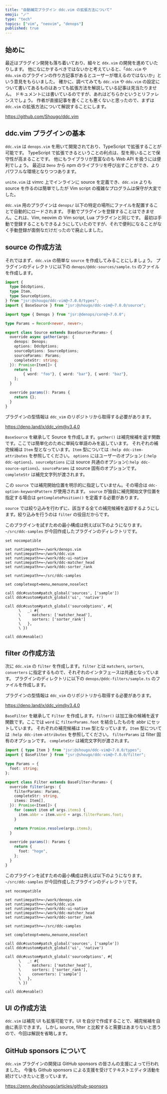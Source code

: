 ```yaml
---
title: "自動補完プラグイン ddc.vim の拡張方法について"
emoji: "🪄"
type: "tech"
topics: ["vim", "neovim", "denops"]
published: true
---
```


## 始めに

最近はプラグイン開発も落ち着いており、細々と `ddx.vim` の開発を進めていたりします。
他になにかするべきではないかと考えていると、「`ddc.vim` や `ddu.vim` のプラグインの作り方記事があるとユーザーが増えるのではないか」という意見をもらいました。
確かに、調べてみても `ddc.vim` や `ddu.vim` の設定について書いてあるものはあっても拡張方法を解説している記事は見当たりません。
ドキュメントには書いているのですが、あれはどちらかというとリファレンスでしょう。
作者が直接記事を書くことも悪くないと思ったので、まずは `ddc.vim` の拡張方法について解説することにします。

https://github.com/Shougo/ddc.vim


## ddc.vim プラグインの基本

`ddc.vim` は `denops.vim` を用いて開発されており、TypeScript で拡張することが可能です。
TypeScript で拡張できるということの利点は、型を用いることで保守性が高まることです。
他にもライブラリが豊富なのも Web API を扱うには便利でしょう。
最近は `Deno` から npm のライブラリを呼び出すことができ、よりパワフルな環境となりつつあります。

`unite.vim` は vimrc 上でインラインに source を定義でき、`ddc.vim` よりも source を作るのは簡単でしたが Vim script の複雑なプログラムは保守が大変でした。

`ddc.vim` 用のプラグインは `denops/` 以下の特定の場所にファイルを配置することで自動的にロードされます。
手動でプラグインを登録することはできません。これは、Vim, neovim の Vim script, Lua プラグインと同じです。
最初は手動で登録することもできるようにしていたのですが、それで便利になることがなく手動登録が面倒なだけだったので廃止しました。


## source の作成方法

それではまず、`ddc.vim` の簡単な `source` を作成してみることにしましょう。
プラグインのディレクトリに以下の `denops/@ddc-sources/sample.ts` のファイルを作成します。

```typescript
import {
  type DdcOptions,
  type Item,
  type SourceOptions,
} from "jsr:@shougo/ddc-vim@~7.0.0/types";
import { BaseSource } from "jsr:@shougo/ddc-vim@~7.0.0/source";

import type { Denops } from "jsr:@denops/core@~7.0.0";

type Params = Record<never, never>;

export class Source extends BaseSource<Params> {
  override async gather(args: {
    denops: Denops;
    options: DdcOptions;
    sourceOptions: SourceOptions;
    sourceParams: Params;
    completeStr: string;
  }): Promise<Item[]> {
    return [
        { word: "foo"}, { word: "bar"}, { word: "baz"},
    ];
  }

  override params(): Params {
    return {};
  }
}
```

プラグインの型情報は `ddc_vim` のリポジトリから取得する必要があります。

https://deno.land/x/ddc_vim@v3.4.0

`BaseSource` を継承して Source を作成します。`gather()` は補完候補を返す関数です。ここでは簡単化のために単純な単語のみを返しています。
それぞれの補完候補は `Item` 型となっています。`Item` 型については `:help ddc-item-attributes` を参照してください。
`options` にはユーザーのオプション (`:help ddc-options`)、`sourceOptions` には source 共通のオプション(`:help ddc-source-options`)、`sourceParams` は source 固有のオプションです。
`completeStr` は補完文字列が渡されます。

この `source` では補完開始位置を明示的に指定していません。その場合は `ddc-option-keywordPattern` が使用されます。
`source` が独自に補完開始文字位置を指定する場合は `getCompletePosition()` を定義する必要があります。

`source` では絞り込みを行わずに、該当する全ての補完候補を返却するようにします。絞り込みを行うのは `filter` の役目だからです。

このプラグインを試すための最小構成は例えば以下のようになります。`~/src/ddc-samples` が今回作成したプラグインのディレクトリです。

```vim
set nocompatible

set runtimepath+=~/work/denops.vim
set runtimepath+=~/work/ddc.vim
set runtimepath+=~/work/ddc-ui-native
set runtimepath+=~/work/ddc-matcher_head
set runtimepath+=~/work/ddc-sorter_rank

set runtimepath+=~/src/ddc-samples

set completeopt=menu,menuone,noselect

call ddc#custom#patch_global('sources', ['sample'])
call ddc#custom#patch_global('ui', 'native')

call ddc#custom#patch_global('sourceOptions', #{
      \   _: #{
      \     matchers: ['matcher_head'],
      \     sorters: ['sorter_rank']
      \   },
      \ })

call ddc#enable()
```

## filter の作成方法

次に `ddc.vim` の `filter` を作成します。`filter` とは `matchers`, `sorters`, `converters` に指定するもので、それぞれのインタフェースは共通となっています。
プラグインのディレクトリに以下の `denops/@ddc-filters/sample.ts` のファイルを作成します。

プラグインの型情報は `ddc_vim` のリポジトリから取得する必要があります。

https://deno.land/x/ddc_vim@v3.4.0

`BaseFilter` を継承して `Filter` を作成します。`filter()` は加工後の候補を返す関数です。ここでは `word` に `filterParams.foot` を結合したものを abbr にセットしています。
それぞれの補完候補は `Item` 型となっています。`Item` 型については `:help ddc-item-attributes` を参照してください。
`filterParams` は filter 固有のオプションです。
`completeStr` は補完文字列が渡されます。

```typescript
import { type Item } from "jsr:@shougo/ddc-vim@~7.0.0/types";
import { BaseFilter } from "jsr:@shougo/ddc-vim@~7.0.0/filter";

type Params = {
  foot: string;
};

export class Filter extends BaseFilter<Params> {
  override filter(args: {
    filterParams: Params,
    completeStr: string,
    items: Item[],
  }): Promise<Item[]> {
    for (const item of args.items) {
      item.abbr = item.word + args.filterParams.foot;
    }

    return Promise.resolve(args.items);
  }

  override params(): Params {
    return {
      foot: "hoge",
    };
  }
}
```

このプラグインを試すための最小構成は例えば以下のようになります。`~/src/ddc-samples` が今回作成したプラグインのディレクトリです。

```vim
set nocompatible

set runtimepath+=~/work/denops.vim
set runtimepath+=~/work/ddc.vim
set runtimepath+=~/work/ddc-ui-native
set runtimepath+=~/work/ddc-matcher_head
set runtimepath+=~/work/ddc-sorter_rank

set runtimepath+=~/src/ddc-samples

set completeopt=menu,menuone,noselect

call ddc#custom#patch_global('sources', ['sample'])
call ddc#custom#patch_global('ui', 'native')

call ddc#custom#patch_global('sourceOptions', #{
      \   _: #{
      \     matchers: ['matcher_head'],
      \     sorters: ['sorter_rank'],
      \     converters: ['sample']
      \   },
      \ })

call ddc#enable()
```

## UI の作成方法

`ddc.vim` は補完 UI も拡張可能です。UI を自分で作成することで、補完候補を自由に表示できます。
しかし source, filter と比較すると需要はあまりないと思うので、今回は解説を省略します。


## GitHub sponsors について

`ddc.vim` プラグインの開発は GitHub sponsors の皆さんの支援によって行われました。
今後も Github sponsors による支援を受けてテキストエディタ活動を続けていきたいと思っています。

https://zenn.dev/shougo/articles/github-sponsors
